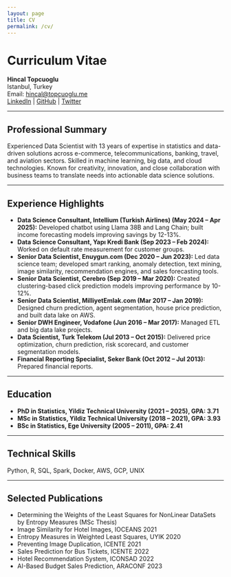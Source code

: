 ```yaml
---
layout: page
title: CV
permalink: /cv/
---
```


# Curriculum Vitae

**Hincal Topcuoglu**  
Istanbul, Turkey  
Email: [hincal@topcuoglu.me](mailto:hincal@topcuoglu.me)  
[LinkedIn](https://www.linkedin.com/in/hincal-topcuoglu/) | [GitHub](https://github.com/hincaltopcuoglu) | [Twitter](https://x.com/hincaltoocuogl1)

---

## Professional Summary

Experienced Data Scientist with 13 years of expertise in statistics and data-driven solutions across e-commerce, telecommunications, banking, travel, and aviation sectors. Skilled in machine learning, big data, and cloud technologies. Known for creativity, innovation, and close collaboration with business teams to translate needs into actionable data science solutions.

---

## Experience Highlights

- **Data Science Consultant, Intellium (Turkish Airlines) (May 2024 – Apr 2025):** Developed chatbot using Llama 38B and Lang Chain; built income forecasting models improving savings by 12-13%.
- **Data Science Consultant, Yapı Kredi Bank (Sep 2023 – Feb 2024):** Worked on default rate measurement for customer groups.
- **Senior Data Scientist, Enuygun.com (Dec 2020 – Jun 2023):** Led data science team; developed smart ranking, anomaly detection, text mining, image similarity, recommendation engines, and sales forecasting tools.
- **Senior Data Scientist, Cerebro (Sep 2019 – Mar 2020):** Created clustering-based click prediction models improving performance by 10-12%.
- **Senior Data Scientist, MilliyetEmlak.com (Mar 2017 – Jan 2019):** Designed churn prediction, agent segmentation, house price prediction, and built data lake on AWS.
- **Senior DWH Engineer, Vodafone (Jun 2016 – Mar 2017):** Managed ETL and big data lake projects.
- **Data Scientist, Turk Telekom (Jul 2013 – Oct 2015):** Delivered price optimization, churn prediction, risk scorecard, and customer segmentation models.
- **Financial Reporting Specialist, Seker Bank (Oct 2012 – Jul 2013):** Prepared financial reports.

---

## Education

- **PhD in Statistics, Yildiz Technical University (2021 – 2025), GPA: 3.71**
- **MSc in Statistics, Yildiz Technical University (2018 – 2021), GPA: 3.93**
- **BSc in Statistics, Ege University (2005 – 2011), GPA: 2.41**

---

## Technical Skills

Python, R, SQL, Spark, Docker, AWS, GCP, UNIX

---

## Selected Publications

- Determining the Weights of the Least Squares for NonLinear DataSets by Entropy Measures (MSc Thesis)
- Image Similarity for Hotel Images, IOCEANS 2021
- Entropy Measures in Weighted Least Squares, UYIK 2020
- Preventing Image Duplication, ICENTE 2021
- Sales Prediction for Bus Tickets, ICENTE 2022
- Hotel Recommendation System, ICONSAD 2022
- AI-Based Budget Sales Prediction, ARACONF 2023
